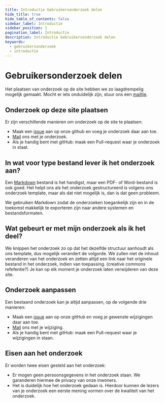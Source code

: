 ```yaml
---
title: Introductie Gebruikersonderzoek delen
hide_title: true
hide_table_of_contents: false
sidebar_label: Introductie
sidebar_position: 1
pagination_label: Introductie
description: Introductie Gebruikersonderzoek delen
keywords:
  - gebruikersonderzoek
  - introductie
---
```


# Gebruikersonderzoek delen

Het plaatsen van onderzoek op de site hebben we zo laagdrempelig mogelijk gemaakt. Mocht er iets onduidelijk zijn, stuur ons een [mailtje](mailto:j.du.chatinier@utrecht.nl,yolijn.vanderkolk@ictu.nl).

## Onderzoek op deze site plaatsen

Er zijn verschillende manieren om onderzoek op de site te plaatsen:

- Maak een [issue](https://github.com/nl-design-system/gebruikersonderzoek/issues) aan op onze github en voeg je onderzoek daar aan toe. 
- [Mail](mailto:j.du.chatinier@utrecht.nl,yolijn.vanderkolk@ictu.nl) ons met je onderzoek.
- Als je handig bent met gitHub: maak een Pull-request waar je onderzoek in staat.

## In wat voor type bestand lever ik het onderzoek aan?

Een [Markdown](https://www.markdownguide.org/) bestand is het handigst, maar een PDF- of Word-bestand is ook goed. Het helpt ons als het onderzoek gestructureerd is volgens ons onderzoek template, maar als dat niet mogelijk is, dan is dat geen probleem.

We gebruiken Markdown zodat de onderzoeken toegankelijk zijn en in de toekomst makkelijk te exporteren zijn naar andere systemen en bestandsformaten.

## Wat gebeurt er met mijn onderzoek als ik het deel?

We knippen het onderzoek zo op dat het dezelfde structuur aanhoudt als ons template, dus mogelijk verandert de volgorde. We zullen niet de inhoud veranderen van het onderzoek en zetten altijd een link naar het originele bestand in het onderzoek, indien van toepassing. (creative commons refefentie?) Je kan op elk moment je onderzoek laten verwijderen van deze site.

## Onderzoek aanpassen

Een bestaand onderzoek kan je altijd aanpassen, op de volgende drie manieren:

- Maak een [issue](https://github.com/nl-design-system/gebruikersonderzoek/issues) aan op onze gitHub en voeg je gewenste wijzigingen daar aan toe. 
- [Mail](mailto:j.du.chatinier@utrecht.nl,yolijn.vanderkolk@ictu.nl) ons met je wijziging.
- Als je handig bent met gitHub: maak een Pull-request waar je wijzigingen in staan.

## Eisen aan het onderzoek

Er worden twee eisen gesteld aan het onderzoek:

- Er mogen geen persoonsgegevens in het onderzoek staan. We garanderen hiermee de privacy van onze inwoners.
- Het is duidelijk hoe het onderzoek gedaan is. Hierdoor kunnen de lezers van je onderzoek een eerste mening vormen over de kwaliteit van het onderzoek.
